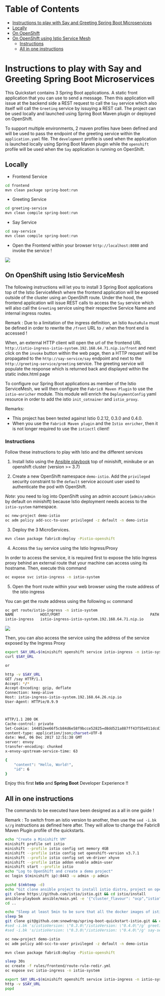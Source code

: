 Table of Contents
=================

   * [Instructions to play with Say and Greeting Spring Boot Microservices](#instructions-to-play-with-say-and-greeting-spring-boot-microservices)
   * [Locally](#locally)
   * [On OpenShift](#on-openshift)
   * [On OpenShift using Istio Service Mesh](#on-openshift-using-istio-service-mesh)
      * [Instructions](#instructions)
      * [All in one instructions](#all-in-one-instructions)


# Instructions to play with Say and Greeting Spring Boot Microservices 

This Quickstart contains 3 Spring Boot applications. A static front application that you can use to send a message. Then this application will issue at the backend side a REST request to 
call the `Say` service which also itself will call the `Greeting` service by issuying a REST call. 
The project can be used locally and launched using Spring Boot Maven plugin or deployed on OpenShift.

To support multiple environments, 2 maven profiles have been defined and will be used to pass the endpoint of the greeting service
within the `application.yaml` file. The `development` profile is used when the application is launched locally using Spring Boot Maven plugin while the `openshift` profile will be used when the `Say` application is running on OpenShift. 

## Locally

- Frontend Service
```bash
cd frontend
mvn clean package spring-boot:run
```

- Greeting Service
```bash
cd greeting-service
mvn clean compile spring-boot:run
```

- Say Service
```bash
cd say-service
mvn clean compile spring-boot:run
```

- Open the Frontend within your browser `http://localhost:8080` and invoke the service !

![](image/spring-boot-front.png)

## On OpenShift using Istio ServiceMesh

The following instructions will let you to install  3 Spring Boot applications top of the Istio ServiceMesh where the frontend application will be exposed outside of the cluster 
using an OpenShift route. Under the hood, the frontend application will issue REST calls to access the `Say` service which will also call the `Greeting` service using their respective Service Name
and internal ingress routes.

Remark : Due to a limitation of the ingress definition, an Istio `RouteRule` must be defined in order to rewrite the `/front` URL to `/` when the front end is accessed !

When, an external HTTP client will open the url of the frontend URL `http://istio-ingress-istio-system.192.168.64.71.nip.io/front` and next click on the `invoke` button within the web page,
then a HTTP request will be propagated to the  `http://say-service/say` endpoint and next to the `http://greeting-service/greeting` service. The greeting service will populate the response which is 
returned back and displayed within the static index.html page

To configure our Spring Boot applications as member of the Istio ServiceMesh, we will then configure the `Fabric8 Maven Plugin` to use the `istio-enricher` module. This module
will enrich the `DeploymentConfig` yaml resource in order to add the istio `init_cotnainer` and `istio_proxy`.


Remarks: 

- This project has been tested against Istio 0.2.12, 0.3.0 and 0.4.0. 
- When you use the `Fabric8 Maven plugin` and the `Istio enricher`, then it is not longer required to use the `istioctl` client!

### Instructions 

Follow these instructions to play with Istio and the different services

1. Install Istio using the [Ansible playbook](https://github.com/istio/istio/blob/master/install/ansible/README.md) top of minishift, minikube or an openshift cluster (version >= 3.7)

2. Create a new OpenShift namespace `demo-istio`. Add the `privileged` security constraint to the `default` service account user
used to authenticate the pod with OpenShift.

*Note*: you need to log into OpenShift using an admin account (`admin/admin` by default on minishift) because Istio deployment needs access to the `istio-system` namespace. 

```bash
oc new-project demo-istio
oc adm policy add-scc-to-user privileged -z default -n demo-istio
```

3. Deploy the 3 MicroServices. 

```bash
mvn clean package fabric8:deploy -Pistio-openshift
```

4. Access the `Say` service using the Istio Ingress/Proxy

In order to access the service, it is required first to expose the Istio Ingress proxy behind an external route that your machine can access using its hostname.
Then, execute this command

```bash
oc expose svc istio-ingress -n istio-system
```

5. Open the front route within your web browser using the route address of the istio ingress

You can get the route address using the following `oc` command

```bash
oc get route/istio-ingress -n istio-system
NAME            HOST/PORT                                         PATH      SERVICES        PORT      TERMINATION   WILDCARD
istio-ingress   istio-ingress-istio-system.192.168.64.71.nip.io             istio-ingress   http                    None
```

![](image/spring-boot-front-istio.png)

Then, you can also access the service using the address of the service exposed by the Ingress Proxy

```bash
export SAY_URL=$(minishift openshift service istio-ingress -n istio-system --url)/say
curl $SAY_URL

or 

http -v $SAY_URL
GET /say HTTP/1.1
Accept: */*
Accept-Encoding: gzip, deflate
Connection: keep-alive
Host: istio-ingress-istio-system.192.168.64.26.nip.io
User-Agent: HTTPie/0.9.9



HTTP/1.1 200 OK
Cache-control: private
Set-Cookie: 144852ee66f5cb84d6e58f9bcce52825=d8dd521a887ff43f55e011dcd3d9caec; path=/; HttpOnly
content-type: application/json;charset=UTF-8
date: Wed, 06 Dec 2017 12:51:38 GMT
server: envoy
transfer-encoding: chunked
x-envoy-upstream-service-time: 63

{
    "content": "Hello, World!",
    "id": 6
}

```

Enjoy this first **Istio** and **Spring Boot** Developer Experience !!

## All in one instructions

The commands to be executed have been designed as a all in one guide !

Remark : To switch from an istio version to another, then use the `sed -i.bk s//g` instructions as defined here after.
They will allow to change the Fabric8 Maven Plugin profile of the quickstarts.

```bash
echo "Create a Minishift VM" 
minishift profile set istio
minishift --profile istio config set memory 4GB
minishift --profile istio config set openshift-version v3.7.1
minishift --profile istio config set vm-driver xhyve
minishift --profile istio addon enable admin-user
minishift start --profile istio
echo "Log to OpenShift and create a demo project"
oc login $(minishift ip):8443 -u admin -p admin

pushd $(mktemp -d)
echo "Git clone ansible project to install istio distro, project on openshift"
git clone https://github.com/istio/istio.git && cd istio/install
ansible-playbook ansible/main.yml -e '{"cluster_flavour": "ocp","istio": {"release_tag_name": "$ISTIO_VERSION", "auth": false}}'
cd ..

echo "Sleep at least 5min to be sure that all the docker images of istio will be downloaded and istio deployed"
sleep 5m
git clone git@github.com:snowdrop/spring-boot-quickstart-istio.git && cd spring-boot-quickstart-istio
#sed -i.bk 's/istioVersion: \"0.3.0\"/istioVersion: \"0.4.0\"/g' greeting-service/src/main/istio/profiles.yml
#sed -i.bk 's/istioVersion: \"0.3.0\"/istioVersion: \"0.4.0\"/g' say-service/src/main/istio/profiles.yml

oc new-project demo-istio
oc adm policy add-scc-to-user privileged -z default -n demo-istio

mvn clean package fabric8:deploy -Pistio-openshift

sleep 30s
oc create -f rules/frontend/route-rule-redir.yml
oc expose svc istio-ingress -n istio-system

export SAY_URL=$(minishift openshift service istio-ingress -n istio-system --url)/say
http -v $SAY_URL
popd
```